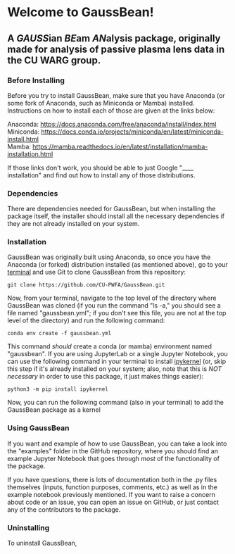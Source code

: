 # Welcome to GaussBean!

## A *GAUSS*ian *BE*am *AN*alysis package, originally made for analysis of passive plasma lens data in the CU WARG group.

### Before Installing

Before you try to install GaussBean, make sure that you have Anaconda (or some fork of Anaconda, such as Miniconda or Mamba) installed. Instructions on how to install each of those are given at the links below:

Anaconda: https://docs.anaconda.com/free/anaconda/install/index.html \
Miniconda: https://docs.conda.io/projects/miniconda/en/latest/miniconda-install.html \
Mamba: https://mamba.readthedocs.io/en/latest/installation/mamba-installation.html

If those links don't work, you should be able to just Google "____ installation" and find out how to install any of those distributions.

### Dependencies

There are dependencies needed for GaussBean, but when installing the package itself, the installer should install all the necessary dependencies if they are not already installed on your system.

### Installation

GaussBean was originally built using Anaconda, so once you have the Anaconda (or forked) distribution installed (as mentioned above), go to your <ins>terminal</ins> and use Git to clone GaussBean from this repository:

```
git clone https://github.com/CU-PWFA/GaussBean.git
```

Now, from your terminal, navigate to the top level of the directory where GaussBean was cloned (if you run the command "ls -a," you should see a file named "gaussbean.yml"; if you don't see this file, you are not at the top level of the directory) and run the following command:

```
conda env create -f gaussbean.yml
```

This command *should* create a conda (or mamba) environment named "gaussbean". If you are using JupyterLab or a single Jupyter Notebook, you can use the following command in your terminal to install <ins>ipykernel</ins> (or, skip this step if it's already installed on your system; also, note that this is *NOT necessary* in order to use this package, it just makes things easier):

```
python3 -m pip install ipykernel
```

Now, you can run the following command (also in your terminal) to add the GaussBean package as a kernel 

### Using GaussBean

If you want and example of how to use GaussBean, you can take a look into the "examples" folder in the GitHub repository, where you should find an example Jupyter Notebook that goes through *most* of the functionality of the package.

If you have questions, there is lots of documentation both in the .py files themselves (inputs, function purposes, comments, etc.) as well as in the example notebook previously mentioned. If you want to raise a concern about code or an issue, you can open an issue on GitHub, or just contact any of the contributors to the package.

### Uninstalling

To uninstall GaussBean, 
